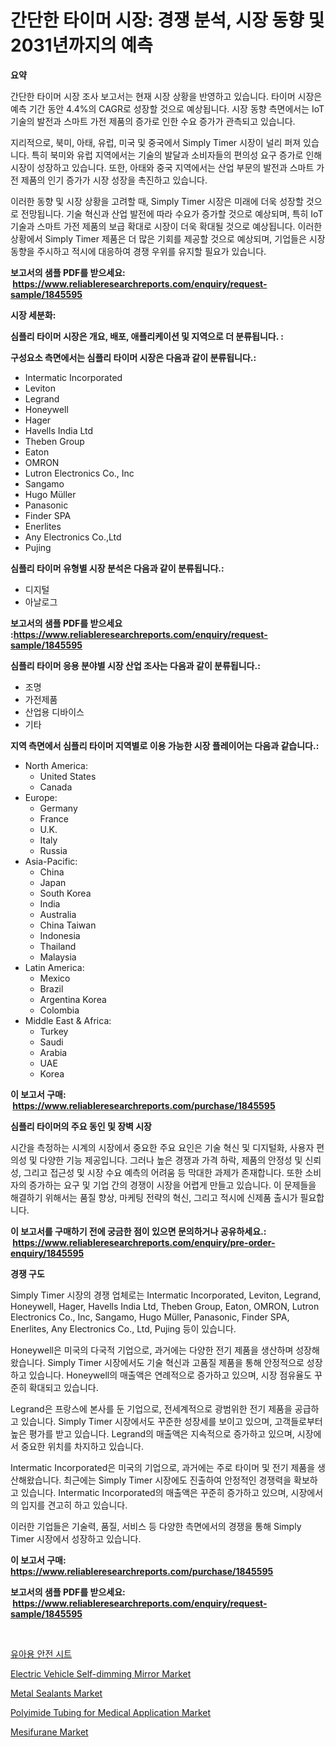 <p><h1>간단한 타이머 시장: 경쟁 분석, 시장 동향 및 2031년까지의 예측</h1></p><p><strong>요약</strong></p>
<p><p>간단한 타이머 시장 조사 보고서는 현재 시장 상황을 반영하고 있습니다. 타이머 시장은 예측 기간 동안 4.4%의 CAGR로 성장할 것으로 예상됩니다. 시장 동향 측면에서는 IoT 기술의 발전과 스마트 가전 제품의 증가로 인한 수요 증가가 관측되고 있습니다.</p><p>지리적으로, 북미, 아태, 유럽, 미국 및 중국에서 Simply Timer 시장이 널리 퍼져 있습니다. 특히 북미와 유럽 지역에서는 기술의 발달과 소비자들의 편의성 요구 증가로 인해 시장이 성장하고 있습니다. 또한, 아태와 중국 지역에서는 산업 부문의 발전과 스마트 가전 제품의 인기 증가가 시장 성장을 촉진하고 있습니다.</p><p>이러한 동향 및 시장 상황을 고려할 때, Simply Timer 시장은 미래에 더욱 성장할 것으로 전망됩니다. 기술 혁신과 산업 발전에 따라 수요가 증가할 것으로 예상되며, 특히 IoT 기술과 스마트 가전 제품의 보급 확대로 시장이 더욱 확대될 것으로 예상됩니다. 이러한 상황에서 Simply Timer 제품은 더 많은 기회를 제공할 것으로 예상되며, 기업들은 시장 동향을 주시하고 적시에 대응하여 경쟁 우위를 유지할 필요가 있습니다.</p></p>
<p><strong>보고서의 샘플 PDF를 받으세요: &nbsp;<a href="https://www.reliableresearchreports.com/enquiry/request-sample/1845595">https://www.reliableresearchreports.com/enquiry/request-sample/1845595</a></strong></p>
<p><strong>시장 세분화:</strong></p>
<p><strong> 심플리 타이머 시장은 개요, 배포, 애플리케이션 및 지역으로 더 분류됩니다. :</strong></p>
<p><strong>구성요소 측면에서는 심플리 타이머 시장은 다음과 같이 분류됩니다.:</strong></p>
<p><ul><li>Intermatic Incorporated</li><li>Leviton</li><li>Legrand</li><li>Honeywell</li><li>Hager</li><li>Havells India Ltd</li><li>Theben Group</li><li>Eaton</li><li>OMRON</li><li>Lutron Electronics Co., Inc</li><li>Sangamo</li><li>Hugo Müller</li><li>Panasonic</li><li>Finder SPA</li><li>Enerlites</li><li>Any Electronics Co.,Ltd</li><li>Pujing</li></ul></p>
<p><strong> 심플리 타이머 유형별 시장 분석은 다음과 같이 분류됩니다.:</strong></p>
<p><ul><li>디지털</li><li>아날로그</li></ul></p>
<p><strong>보고서의 샘플 PDF를 받으세요 :<a href="https://www.reliableresearchreports.com/enquiry/request-sample/1845595">https://www.reliableresearchreports.com/enquiry/request-sample/1845595</a></strong></p>
<p><strong> 심플리 타이머 응용 분야별 시장 산업 조사는 다음과 같이 분류됩니다.:</strong></p>
<p><ul><li>조명</li><li>가전제품</li><li>산업용 디바이스</li><li>기타</li></ul></p>
<p><strong>지역 측면에서 심플리 타이머 지역별로 이용 가능한 시장 플레이어는 다음과 같습니다.:</strong></p>
<p><ul>
    <li>
        North America:
        <ul>
            <li>United States</li>
            <li>Canada</li>
        </ul>
    </li>
    <li>
        Europe:
        <ul>
            <li>Germany</li>
            <li>France</li>
            <li>U.K.</li>
            <li>Italy</li>
            <li>Russia</li>
        </ul>
    </li>
    <li>
        Asia-Pacific:
        <ul>
            <li>China</li>
            <li>Japan</li>
            <li>South Korea</li>
            <li>India</li>
            <li>Australia</li>
            <li>China Taiwan</li>
            <li>Indonesia</li>
            <li>Thailand</li>
            <li>Malaysia</li>
        </ul>
    </li>
    <li>
        Latin America:
        <ul>
            <li>Mexico</li>
            <li>Brazil</li>
            <li>Argentina Korea</li>
            <li>Colombia</li>
        </ul>
    </li>
    <li>
        Middle East & Africa:
        <ul>
            <li>Turkey</li>
            <li>Saudi</li>
            <li>Arabia</li>
            <li>UAE</li>
            <li>Korea</li>
        </ul>
    </li>
    </ul></p>
<p><strong>이 보고서 구매: &nbsp;<a href="https://www.reliableresearchreports.com/purchase/1845595">https://www.reliableresearchreports.com/purchase/1845595</a></strong></p>
<p><strong>심플리 타이머의 주요 동인 및 장벽 시장</strong></p>
<p><p>시간을 측정하는 시계의 시장에서 중요한 주요 요인은 기술 혁신 및 디지털화, 사용자 편의성 및 다양한 기능 제공입니다. 그러나 높은 경쟁과 가격 하락, 제품의 안정성 및 신뢰성, 그리고 접근성 및 시장 수요 예측의 어려움 등 막대한 과제가 존재합니다. 또한 소비자의 증가하는 요구 및 기업 간의 경쟁이 시장을 어렵게 만들고 있습니다. 이 문제들을 해결하기 위해서는 품질 향상, 마케팅 전략의 혁신, 그리고 적시에 신제품 출시가 필요합니다.</p></p>
<p><strong>이 보고서를 구매하기 전에 궁금한 점이 있으면 문의하거나 공유하세요.: &nbsp;<a href="https://www.reliableresearchreports.com/enquiry/pre-order-enquiry/1845595">https://www.reliableresearchreports.com/enquiry/pre-order-enquiry/1845595</a></strong></p>
<p><strong>경쟁 구도</strong></p>
<p><p>Simply Timer 시장의 경쟁 업체로는 Intermatic Incorporated, Leviton, Legrand, Honeywell, Hager, Havells India Ltd, Theben Group, Eaton, OMRON, Lutron Electronics Co., Inc, Sangamo, Hugo Müller, Panasonic, Finder SPA, Enerlites, Any Electronics Co., Ltd, Pujing 등이 있습니다. </p><p>Honeywell은 미국의 다국적 기업으로, 과거에는 다양한 전기 제품을 생산하며 성장해왔습니다. Simply Timer 시장에서도 기술 혁신과 고품질 제품을 통해 안정적으로 성장하고 있습니다. Honeywell의 매출액은 연례적으로 증가하고 있으며, 시장 점유율도 꾸준히 확대되고 있습니다.</p><p>Legrand은 프랑스에 본사를 둔 기업으로, 전세계적으로 광범위한 전기 제품을 공급하고 있습니다. Simply Timer 시장에서도 꾸준한 성장세를 보이고 있으며, 고객들로부터 높은 평가를 받고 있습니다. Legrand의 매출액은 지속적으로 증가하고 있으며, 시장에서 중요한 위치를 차지하고 있습니다.</p><p>Intermatic Incorporated은 미국의 기업으로, 과거에는 주로 타이머 및 전기 제품을 생산해왔습니다. 최근에는 Simply Timer 시장에도 진출하여 안정적인 경쟁력을 확보하고 있습니다. Intermatic Incorporated의 매출액은 꾸준히 증가하고 있으며, 시장에서의 입지를 견고히 하고 있습니다. </p><p>이러한 기업들은 기술력, 품질, 서비스 등 다양한 측면에서의 경쟁을 통해 Simply Timer 시장에서 성장하고 있습니다.</p></p>
<p><strong>이 보고서 구매: &nbsp; <a href="https://www.reliableresearchreports.com/purchase/1845595">https://www.reliableresearchreports.com/purchase/1845595</a></strong></p>
<p><strong>보고서의 샘플 PDF를 받으세요: &nbsp;<a href="https://www.reliableresearchreports.com/enquiry/request-sample/1845595">https://www.reliableresearchreports.com/enquiry/request-sample/1845595</a></strong><strong></strong></p>
<p>&nbsp;</p>
<p><p><a href="https://github.com/vss5505pa7z1p/Market-Research-Report-List-1/blob/main/5944086190535.md">유아용 안전 시트</a></p><p><a href="https://issuu.com/reportprime-2/docs/electric-vehicle-self-dimming-mirror-market-size-2">Electric Vehicle Self-dimming Mirror Market</a></p><p><a href="https://github.com/sofayahoo2023/Market-Research-Report-List-3/blob/main/metal-sealants-market.md">Metal Sealants Market</a></p><p><a href="https://silk-columnist-571.notion.site/Polyimide-Tubing-for-Medical-Application-Market-Challenges-Opportunities-and-Growth-Drivers-and-M-97ce2c5af4de4031a492437913f4fbfd">Polyimide Tubing for Medical Application Market</a></p><p><a href="https://view.publitas.com/reportprime-1/mesifurane-market-research-report-forecasted-for-period-from-2024-2031-by-market-type-market-application-and-region/">Mesifurane Market</a></p></p>